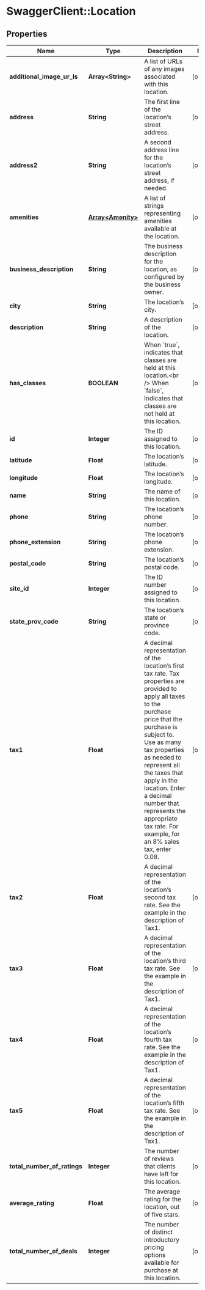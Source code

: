# SwaggerClient::Location

## Properties
Name | Type | Description | Notes
------------ | ------------- | ------------- | -------------
**additional_image_ur_ls** | **Array&lt;String&gt;** | A list of URLs of any images associated with this location. | [optional] 
**address** | **String** | The first line of the location’s street address. | [optional] 
**address2** | **String** | A second address line for the location’s street address, if needed. | [optional] 
**amenities** | [**Array&lt;Amenity&gt;**](Amenity.md) | A list of strings representing amenities available at the location. | [optional] 
**business_description** | **String** | The business description for the location, as configured by the business owner. | [optional] 
**city** | **String** | The location’s city. | [optional] 
**description** | **String** | A description of the location. | [optional] 
**has_classes** | **BOOLEAN** | When &#x60;true&#x60;, indicates that classes are held at this location.&lt;br /&gt;  When &#x60;false&#x60;, Indicates that classes are not held at this location. | [optional] 
**id** | **Integer** | The ID assigned to this location. | [optional] 
**latitude** | **Float** | The location’s latitude. | [optional] 
**longitude** | **Float** | The location’s longitude. | [optional] 
**name** | **String** | The name of this location. | [optional] 
**phone** | **String** | The location’s phone number. | [optional] 
**phone_extension** | **String** | The location’s phone extension. | [optional] 
**postal_code** | **String** | The location’s postal code. | [optional] 
**site_id** | **Integer** | The ID number assigned to this location. | [optional] 
**state_prov_code** | **String** | The location’s state or province code. | [optional] 
**tax1** | **Float** | A decimal representation of the location’s first tax rate. Tax properties are provided to apply all taxes to the purchase price that the purchase is subject to. Use as many tax properties as needed to represent all the taxes that apply in the location. Enter a decimal number that represents the appropriate tax rate. For example, for an 8% sales tax, enter 0.08. | [optional] 
**tax2** | **Float** | A decimal representation of the location’s second tax rate. See the example in the description of Tax1. | [optional] 
**tax3** | **Float** | A decimal representation of the location’s third tax rate. See the example in the description of Tax1. | [optional] 
**tax4** | **Float** | A decimal representation of the location’s fourth tax rate. See the example in the description of Tax1. | [optional] 
**tax5** | **Float** | A decimal representation of the location’s fifth tax rate. See the example in the description of Tax1. | [optional] 
**total_number_of_ratings** | **Integer** | The number of reviews that clients have left for this location. | [optional] 
**average_rating** | **Float** | The average rating for the location, out of five stars. | [optional] 
**total_number_of_deals** | **Integer** | The number of distinct introductory pricing options available for purchase at this location. | [optional] 


